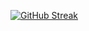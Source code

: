 

[![GitHub Streak](https://github-readme-streak-stats.herokuapp.com?user=jessicayve&theme=radical)](https://git.io/streak-stats)


